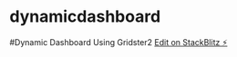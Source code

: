 # dynamicdashboard
#Dynamic Dashboard Using Gridster2
[Edit on StackBlitz ⚡️](https://stackblitz.com/edit/dynamicdashboard)